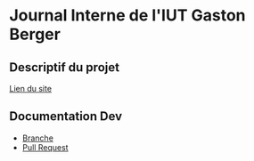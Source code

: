 # Journal Interne de l'IUT Gaston Berger

## Descriptif du projet

[Lien du site](https://deoxysthegod.github.io/Journal-Interne-IUT/)

## Documentation Dev

* [Branche](/doc/branch.md)
* [Pull Request](/doc/pull-request.md)
